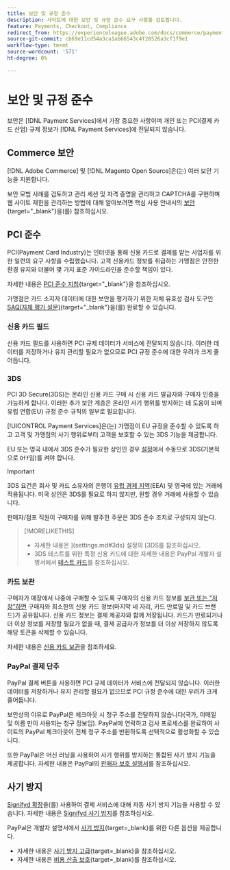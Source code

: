 ```yaml
---
title: 보안 및 규정 준수
description: 사이트에 대한 보안 및 규정 준수 요구 사항을 검토합니다.
feature: Payments, Checkout, Compliance
redirect_from: https://experienceleague.adobe.com/docs/commerce/payment-services/security.html
source-git-commit: cb69e11cd54a3ca1ab66543c4f28526a3cf1f9e1
workflow-type: tm+mt
source-wordcount: '571'
ht-degree: 0%

---
```


# 보안 및 규정 준수

보안은 [!DNL Payment Services]에서 가장 중요한 사항이며 개인 또는 PCI(결제 카드 산업) 규제 정보가 [!DNL Payment Services]에 전달되지 않습니다.

## Commerce 보안

[!DNL Adobe Commerce] 및 [!DNL Magento Open Source]은(는) 여러 보안 기능을 지원합니다.

보안 모범 사례를 검토하고 관리 세션 및 자격 증명을 관리하고 CAPTCHA를 구현하며 웹 사이트 제한을 관리하는 방법에 대해 알아보려면 핵심 사용 안내서의 [보안](https://experienceleague.adobe.com/en/docs/commerce-admin/systems/security/security){target="_blank"}을(를) 참조하십시오.

## PCI 준수

PCI(Payment Card Industry)는 인터넷을 통해 신용 카드로 결제를 받는 사업자를 위한 일련의 요구 사항을 수립했습니다. 고객 신용카드 정보를 취급하는 가맹점은 안전한 환경 유지와 더불어 몇 가지 표준 가이드라인을 준수할 책임이 있다.

자세한 내용은 [PCI 준수 지침](https://experienceleague.adobe.com/en/docs/commerce-admin/start/compliance/payments/compliance-pci){target="_blank"}을 참조하십시오.

가맹점은 카드 소지자 데이터에 대한 보안을 평가하기 위한 자체 유효성 검사 도구인 [SAQ(자체 평가 설문)](https://www.pcisecuritystandards.org/pci_security/completing_self_assessment){target="_blank"}을(를) 완료할 수 있습니다.

### 신용 카드 필드

신용 카드 필드를 사용하면 PCI 규제 데이터가 서비스에 전달되지 않습니다. 이러한 데이터를 저장하거나 유지 관리할 필요가 없으므로 PCI 규정 준수에 대한 우려가 크게 줄어듭니다.

### 3DS

PCI 3D Secure(3DS)는 온라인 신용 카드 구매 시 신용 카드 발급자와 구매자 인증을 가능하게 합니다. 이러한 추가 보안 계층은 온라인 사기 행위를 방지하는 데 도움이 되며 유럽 연합(EU) 규정 준수 규칙의 일부로 필요합니다.

[!UICONTROL Payment Services]은(는) 가맹점이 EU 규정을 준수할 수 있도록 하고 고객 및 가맹점의 사기 행위로부터 고객을 보호할 수 있는 3DS 기능을 제공합니다.

EU 또는 영국 내에서 3DS 준수가 필요한 상인인 경우 [설정](settings.md#credit-card-fields)에서 수동으로 3DS(기본적으로 `Off`임)를 켜야 합니다.

>[!IMPORTANT]
>
>3DS 요건은 회사 및 카드 소유자의 은행이 [유럽 경제 지역](https://www.efta.int/eea)&#x200B;(EEA) 및 영국에 있는 거래에 적용됩니다. 미국 상인은 3DS를 필요로 하지 않지만, 원할 경우 거래에 사용할 수 있습니다.

판매자/점포 직원이 구매자를 위해 발주한 주문은 3DS 준수 조치로 구성되지 않는다.

>[!MORELIKETHIS]
>
> * 자세한 내용은 ](settings.md#3ds) 설정의 [3DS를 참조하십시오.
> * 3DS 테스트를 위한 특정 신용 카드에 대한 자세한 내용은 PayPal 개발자 설명서에서 [테스트 카드](https://developer.paypal.com/docs/checkout/advanced/customize/3d-secure/test/)를 참조하십시오.

### 카드 보관

구매자가 매장에서 나중에 구매할 수 있도록 구매자의 신용 카드 정보를 [보관 또는 &quot;저장&quot;하면](vaulting.md) 구매자와 최소한의 신용 카드 정보(마지막 네 자리, 카드 만료일 및 카드 브랜드)가 공유됩니다. 신용 카드 정보는 결제 제공자와 함께 저장됩니다. 카드가 만료되거나 더 이상 정보를 저장할 필요가 없을 때, 결제 공급자가 정보를 더 이상 저장하지 않도록 해당 토큰을 삭제할 수 있습니다.

자세한 내용은 [신용 카드 보관](vaulting.md)을 참조하세요.

### PayPal 결제 단추

PayPal 결제 버튼을 사용하면 PCI 규제 데이터가 서비스에 전달되지 않습니다. 이러한 데이터를 저장하거나 유지 관리할 필요가 없으므로 PCI 규정 준수에 대한 우려가 크게 줄어듭니다.

보안상의 이유로 PayPal은 체크아웃 시 청구 주소를 전달하지 않습니다(국가, 이메일 및 이름 만이 사용되는 청구 정보임). PayPal에 연락하고 검사 프로세스를 완료하여 사이트의 PayPal 체크아웃이 전체 청구 주소를 반환하도록 선택적으로 활성화할 수 있습니다.

또한 PayPal은 머신 러닝을 사용하여 사기 행위를 방지하는 통합된 사기 방지 기능을 제공합니다. 자세한 내용은 PayPal의 [판매자 보호 설명서](https://www.paypal.com/us/webapps/mpp/security/seller-protection)를 참조하십시오.

## 사기 방지

[Signifyd 확장](https://commercemarketplace.adobe.com/signifyd-module-connect.html)을(를) 사용하여 결제 서비스에 대해 자동 사기 방지 기능을 사용할 수 있습니다. 자세한 내용은 [Signifyd 사기 방지](fraud-protection.md)를 참조하십시오.

PayPal은 개발자 설명서에서 [사기 방지](https://www.paypal.com/us/cshelp/article/what-is-fraud-protection-help1014){target=_blank}를 위한 다른 옵션을 제공합니다.

* 자세한 내용은 [사기 방지 고급](https://www.paypal.com/us/enterprise/fraud-protection-advanced#fraud-protection-advanced){target=_blank}을 참조하십시오.
* 자세한 내용은 [비용 산출 보호](https://www.paypal.com/us/cshelp/article/what-is-chargeback-protection-help608){target=_blank}를 참조하십시오.
